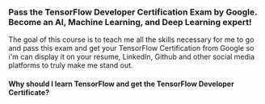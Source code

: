 ### Pass the TensorFlow Developer Certification Exam by Google. Become an AI, Machine Learning, and Deep Learning expert!

The goal of this course is to teach me all the skills necessary for me to go and pass this exam and get your TensorFlow Certification from Google so i'm can display it on your resume, LinkedIn, Github and other social media platforms to truly make me stand out.

#### Why should I learn TensorFlow and get the TensorFlow Developer Certificate?
